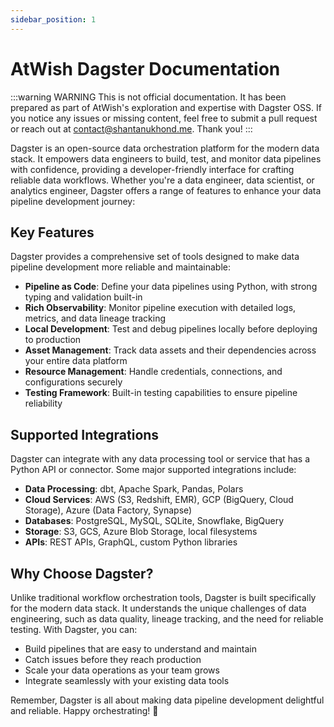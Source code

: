 ```yaml
---
sidebar_position: 1
---
```


# AtWish Dagster Documentation

:::warning WARNING
This is not official documentation. It has been prepared as part of AtWish's exploration and expertise with Dagster OSS. If you notice any issues or missing content, feel free to submit a pull request or reach out at contact@shantanukhond.me. Thank you!
:::

Dagster is an open-source data orchestration platform for the modern data stack. It empowers data engineers to build, test, and monitor data pipelines with confidence, providing a developer-friendly interface for crafting reliable data workflows. Whether you're a data engineer, data scientist, or analytics engineer, Dagster offers a range of features to enhance your data pipeline development journey:

## Key Features

Dagster provides a comprehensive set of tools designed to make data pipeline development more reliable and maintainable:

- **Pipeline as Code**: Define your data pipelines using Python, with strong typing and validation built-in
- **Rich Observability**: Monitor pipeline execution with detailed logs, metrics, and data lineage tracking
- **Local Development**: Test and debug pipelines locally before deploying to production
- **Asset Management**: Track data assets and their dependencies across your entire data platform
- **Resource Management**: Handle credentials, connections, and configurations securely
- **Testing Framework**: Built-in testing capabilities to ensure pipeline reliability

## Supported Integrations

Dagster can integrate with any data processing tool or service that has a Python API or connector. Some major supported integrations include:

- **Data Processing**: dbt, Apache Spark, Pandas, Polars
- **Cloud Services**: AWS (S3, Redshift, EMR), GCP (BigQuery, Cloud Storage), Azure (Data Factory, Synapse)
- **Databases**: PostgreSQL, MySQL, SQLite, Snowflake, BigQuery
- **Storage**: S3, GCS, Azure Blob Storage, local filesystems
- **APIs**: REST APIs, GraphQL, custom Python libraries

## Why Choose Dagster?

Unlike traditional workflow orchestration tools, Dagster is built specifically for the modern data stack. It understands the unique challenges of data engineering, such as data quality, lineage tracking, and the need for reliable testing. With Dagster, you can:

- Build pipelines that are easy to understand and maintain
- Catch issues before they reach production
- Scale your data operations as your team grows
- Integrate seamlessly with your existing data tools

Remember, Dagster is all about making data pipeline development delightful and reliable. Happy orchestrating! 🚀
